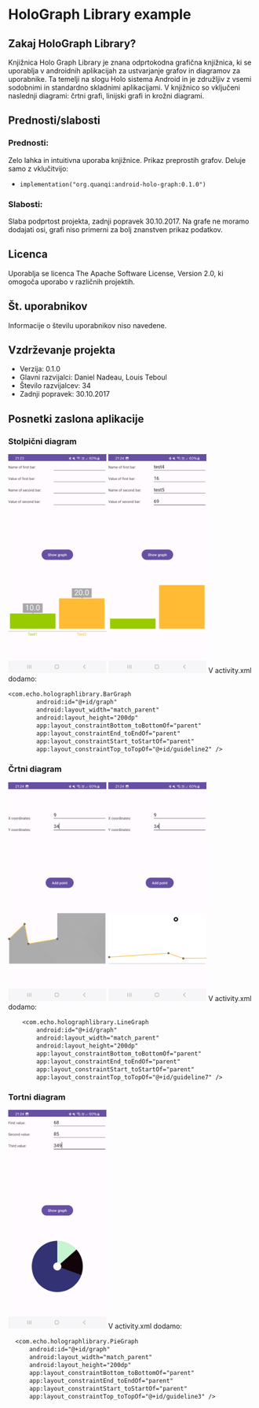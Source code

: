 # HoloGraph Library example

## Zakaj HoloGraph Library?
Knjižnica Holo Graph Library je znana odprtokodna grafična knjižnica, ki se uporablja v androidnih aplikacijah za ustvarjanje grafov in diagramov za uporabnike.
Ta temelji na slogu Holo sistema Android in je združljiv z vsemi sodobnimi in standardno skladnimi aplikacijami.
V knjižnico so vključeni naslednji diagrami: črtni grafi, linijski grafi in krožni diagrami.

## Prednosti/slabosti

### Prednosti:

Zelo lahka in intuitivna uporaba knjižnice. Prikaz preprostih grafov. Deluje samo z vklučitvijo:
-     implementation("org.quanqi:android-holo-graph:0.1.0")

### Slabosti:

Slaba podprtost projekta, zadnji popravek 30.10.2017. Na grafe ne moramo dodajati osi, grafi niso primerni za bolj znanstven prikaz podatkov. 

## Licenca

Uporablja se licenca The Apache Software License, Version 2.0, ki omogoča uporabo v različnih projektih.

## Št. uporabnikov

Informacije o številu uporabnikov niso navedene.

## Vzdrževanje projekta

- Verzija: 0.1.0
- Glavni razvijalci: Daniel Nadeau, Louis Teboul
- Število razvijalcev: 34
- Zadnji popravek:  30.10.2017

## Posnetki zaslona aplikacije
### Stolpični diagram
<img src="bar1.jpg" width="200" alt="Example Image"/>
<img src="bar2.jpg" width="200" alt="Example Image"/>
V activity.xml dodamo:

    <com.echo.holographlibrary.BarGraph
            android:id="@+id/graph"
            android:layout_width="match_parent"
            android:layout_height="200dp"
            app:layout_constraintBottom_toBottomOf="parent"
            app:layout_constraintEnd_toEndOf="parent"
            app:layout_constraintStart_toStartOf="parent"
            app:layout_constraintTop_toTopOf="@+id/guideline2" />

### Črtni diagram
<img src="line1.jpg" width="200" alt="Example Image"/>
<img src="line2.jpg" width="200" alt="Example Image"/>
V activity.xml dodamo:

        <com.echo.holographlibrary.LineGraph
            android:id="@+id/graph"
            android:layout_width="match_parent"
            android:layout_height="200dp"
            app:layout_constraintBottom_toBottomOf="parent"
            app:layout_constraintEnd_toEndOf="parent"
            app:layout_constraintStart_toStartOf="parent"
            app:layout_constraintTop_toTopOf="@+id/guideline7" />

### Tortni diagram
<img src="pie1.jpg" width="200" alt="Example Image"/>
V activity.xml dodamo:

      <com.echo.holographlibrary.PieGraph
          android:id="@+id/graph"
          android:layout_width="match_parent"
          android:layout_height="200dp"
          app:layout_constraintBottom_toBottomOf="parent"
          app:layout_constraintEnd_toEndOf="parent"
          app:layout_constraintStart_toStartOf="parent"
          app:layout_constraintTop_toTopOf="@+id/guideline3" />
